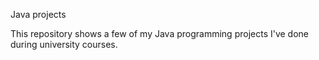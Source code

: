 Java projects

This repository shows a few of my Java programming projects I've done during university courses.
